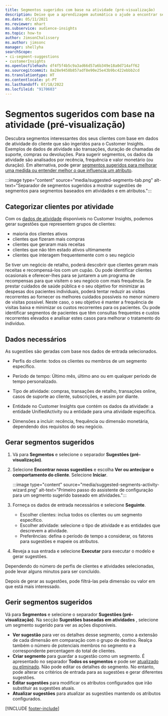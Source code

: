 ```yaml
---
title: Segmentos sugeridos com base na atividade (pré-visualização)
description: Deixe que a aprendizagem automática o ajude a encontrar segmentos novos e interessantes baseados na atividade do cliente.
ms.date: 05/11/2021
ms.reviewer: mhart
ms.subservice: audience-insights
ms.topic: how-to
author: JimsonChalissery
ms.author: jimsonc
manager: shellyha
searchScope:
- ci-segment-suggestions
- customerInsights
ms.openlocfilehash: df4f5f4b5c9a3ad66d57a6b349e18a0d714aff62
ms.sourcegitcommit: 8a28e9458b857adf8e90e25e43b9bc422ebbb2cd
ms.translationtype: HT
ms.contentlocale: pt-PT
ms.lasthandoff: 07/18/2022
ms.locfileid: "9170603"
---
```

# <a name="suggested-segments-based-on-activity-preview"></a>Segmentos sugeridos com base na atividade (pré-visualização)

Descubra segmentos interessantes dos seus clientes com base em dados de atividade do cliente que são ingeridos para o Customer Insights. Exemplos de dados de atividade são transações, duração de chamadas de suporte, compras ou devoluções. Para sugerir segmentos, os dados da atividade são analisados por recência, frequência e valor monetário (ou duração). Em alternativa, pode gerar [segmentos sugeridos para melhorar uma medida ou entender melhor o que influencia um atributo](suggested-segments.md).

:::image type="content" source="media/suggested-segments-tab.png" alt-text="Separador de segmentos sugeridos a mostrar sugestões de segmentos para segmentos baseados em atividades e em atributos.":::

## <a name="categorize-customers-by-activity"></a>Categorizar clientes por atividade

Com os [dados de atividade](activities.md) disponíveis no Customer Insights, podemos gerar sugestões que representem grupos de clientes:

- maioria dos clientes ativos 
- clientes que fizeram mais compras 
- clientes que geraram mais receitas 
- clientes que não têm estado ativos ultimamente 
- clientes que interagem frequentemente com o seu negócio  

Se tiver um negócio de retalho, poderá descobrir que clientes geram mais receitas e recompensá-los com um cupão. Ou pode identificar clientes ocasionais e oferecer-lhes para se juntarem a um programa de recompensas para que visitem o seu negócio com mais frequência.
Se prestar cuidados de saúde pública e o seu objetivo for minimizar as despesas dos pacientes individuais, poderá tentar reduzir as visitas recorrentes ao fornecer os melhores cuidados possíveis no menor número de visitas possível. Neste caso, o seu objetivo é manter a frequência de visitas baixa e minimizar os custos recorrentes para os pacientes. Ou pode identificar segmentos de pacientes que têm consultas frequentes e custos recorrentes elevados e analisar estes casos para melhorar o tratamento do indivíduo.

## <a name="required-data"></a>Dados necessários

As sugestões são geradas com base nos dados de entrada selecionados.

- Perfis do cliente: todos os clientes ou membros de um segmento específico.

- Período de tempo: Último mês, último ano ou em qualquer período de tempo personalizado.

- Tipo de atividade: compras, transações de retalho, transações online, casos de suporte ao cliente, subscrições, e assim por diante.  

- Entidade no Customer Insights que contém os dados da atividade: a entidade UnifiedActivity ou a entidade para uma atividade específica.

- Dimensões a incluir: recência, frequência ou dimensão monetária, dependendo dos requisitos do seu negócio.

## <a name="generate-suggested-segments"></a>Gerar segmentos sugeridos

1. Vá para **Segmentos** e selecione o separador **Sugestões (pré-visualização)**.

1. Selecione **Encontrar novas sugestões** e escolha **Ver ou antecipar o comportamento do cliente**. Selecione **Iniciar**.

   :::image type="content" source="media/suggested-segments-activity-wizard.png" alt-text="Primeiro passo do assistente de configuração para um segmento sugerido baseado em atividades.":::

1. Forneça os dados de entrada necessários e selecione **Seguinte**.

   - Escolher clientes: inclua todos os clientes ou um segmento específico.
   - Escolher atividade: selecione o tipo de atividade e as entidades que descrevem a atividade.
   - Preferências: defina o período de tempo a considerar, os fatores para sugestões e mapeie os atributos.

1. Reveja a sua entrada e selecione **Executar** para executar o modelo e gerar sugestões.

Dependendo do número de perfis de clientes e atividades selecionadas, pode levar alguns minutos para ser concluído.

Depois de gerar as sugestões, pode filtrá-las pela dimensão ou valor em que está mais interessado.

## <a name="manage-suggested-segments"></a>Gerir segmentos sugeridos

Vá para **Segmentos** e selecione o separador **Sugestões (pré-visualização)**. Na secção **Sugestões baseadas em atividades** , selecione um segmento sugerido para ver as ações disponíveis.

- **Ver sugestão** para ver os detalhes desse segmento, como a extensão de cada dimensão em comparação com o grupo de destino. Realça também o número de potenciais membros no segmento e a correspondente percentagem do total de clientes.
- **Criar segmento** para guardar a sugestão como um segmento. É apresentado no separador **Todos os segmentos** e pode ser [atualizado ou eliminado](segments.md). Não pode editar os detalhes do segmento. No entanto, pode alterar os critérios de entrada para as sugestões e gerar diferentes sugestões.
- **Editar sugestões** para modificar os atributos configurados que irão substituir as sugestões atuais.
- **Atualizar sugestões** para atualizar as sugestões mantendo os atributos configurados.

[!INCLUDE [footer-include](includes/footer-banner.md)]
